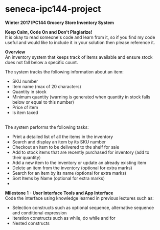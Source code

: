 # seneca-ipc144-project
<p><b>Winter 2017 IPC144 Grocery Store Inventory System</b></p>

<p><b>Keep Calm, Code On and Don't Plagiarize!</b><br/>
It is okay to read someone's code and learn from it, so if you find my code useful and would like to include it in your solution then please reference it.</p>

<div>
  <b>Overview</b><br/>
  An inventory system that keeps track of items available and ensure stock does not fall below a specific count.
  <p>The system tracks the following information about an item:</p>
  <ul>
    <li>SKU number</li>
    <li>Item name (max of 20 characters)</li>
    <li>Quantity in stock</li>
    <li>Minimum quantity (warning is generated when quantity in stock falls below or equal to this number)</li>
    <li>Price of item</li>
    <li>Is item taxed</li>
  </ul>
  The system performs the following tasks:
  <ul>
    <li>Print a detailed list of all the items in the inventory</li>
    <li>Search and display an item by its SKU number</li>
    <li>Checkout an item to be delivered to the shelf for sale</li>
    <li>Add to stock items that are recently purchased for inventory (add to their quantity)</li>
    <li>Add a new item to the inventory or update an already existing item</li>
    <li>Delete an item from the inventory (optional for extra marks)</li>
    <li>Search for an item by its name (optional for extra marks)</li>
    <li>Sort Items by Name (optional for extra marks)<li>
  </ul>
</div>

<div>
  <b>Milestone 1 - User Interface Tools and App Interface</b><br/>
  Code the interface using knowledge learned in previous lectures such as:
  <ul>
    <li>Selection constructs such as optional sequence, alternative sequence and conditional expression</li>
    <li>Iteration constructs such as while, do while and for</li>
    <li>Nested constructs</li>
  </ul>
</div>

